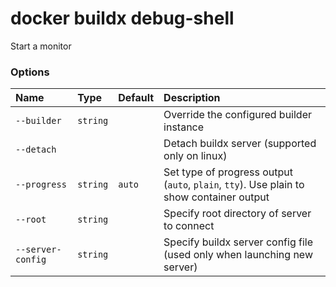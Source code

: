 # docker buildx debug-shell

<!---MARKER_GEN_START-->
Start a monitor

### Options

| Name              | Type     | Default | Description                                                                              |
|:------------------|:---------|:--------|:-----------------------------------------------------------------------------------------|
| `--builder`       | `string` |         | Override the configured builder instance                                                 |
| `--detach`        |          |         | Detach buildx server (supported only on linux)                                           |
| `--progress`      | `string` | `auto`  | Set type of progress output (`auto`, `plain`, `tty`). Use plain to show container output |
| `--root`          | `string` |         | Specify root directory of server to connect                                              |
| `--server-config` | `string` |         | Specify buildx server config file (used only when launching new server)                  |


<!---MARKER_GEN_END-->

